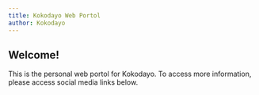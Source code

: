 ```yaml
---
title: Kokodayo Web Portol
author: Kokodayo
---
```

Welcome!
---
This is the personal web portol for Kokodayo.
To access more information, please access social media links below.
